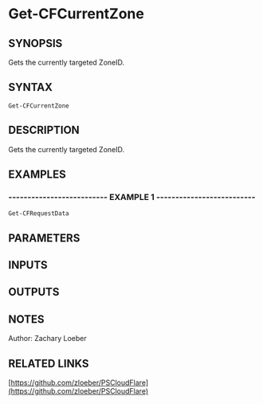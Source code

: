 ﻿---
external help file: PSCloudFlare-help.xml
Module Name: PSCloudFlare
online version: https://github.com/zloeber/PSCloudFlare
schema: 2.0.0
---

# Get-CFCurrentZone

## SYNOPSIS
Gets the currently targeted ZoneID.

## SYNTAX

```
Get-CFCurrentZone
```

## DESCRIPTION
Gets the currently targeted ZoneID.

## EXAMPLES

### -------------------------- EXAMPLE 1 --------------------------
```
Get-CFRequestData
```

## PARAMETERS

## INPUTS

## OUTPUTS

## NOTES
Author: Zachary Loeber

## RELATED LINKS

[https://github.com/zloeber/PSCloudFlare](https://github.com/zloeber/PSCloudFlare)

